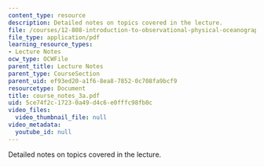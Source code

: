 ```yaml
---
content_type: resource
description: Detailed notes on topics covered in the lecture.
file: /courses/12-808-introduction-to-observational-physical-oceanography-fall-2004/5ce74f2c17230a49d4c6e0fffc98fb0c_course_notes_3a.pdf
file_type: application/pdf
learning_resource_types:
- Lecture Notes
ocw_type: OCWFile
parent_title: Lecture Notes
parent_type: CourseSection
parent_uid: ef93ed20-a1f6-8ea8-7852-0c708fa9bcf9
resourcetype: Document
title: course_notes_3a.pdf
uid: 5ce74f2c-1723-0a49-d4c6-e0fffc98fb0c
video_files:
  video_thumbnail_file: null
video_metadata:
  youtube_id: null
---
```

Detailed notes on topics covered in the lecture.

